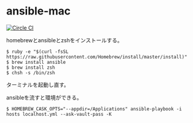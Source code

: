 # ansible-mac

[![Circle CI](https://circleci.com/gh/astail/ansible-mac/tree/master.svg?style=svg)](https://circleci.com/gh/astail/ansible-mac/tree/master)


homebrewとansibleとzshをインストールする。

```
$ ruby -e "$(curl -fsSL https://raw.githubusercontent.com/Homebrew/install/master/install)"
$ brew install ansible
$ brew install zsh
$ chsh -s /bin/zsh
```

ターミナルを起動し直す。

ansibleを流すと環境ができる。

```
$ HOMEBREW_CASK_OPTS="--appdir=/Applications" ansible-playbook -i hosts localhost.yml --ask-vault-pass -K
```
